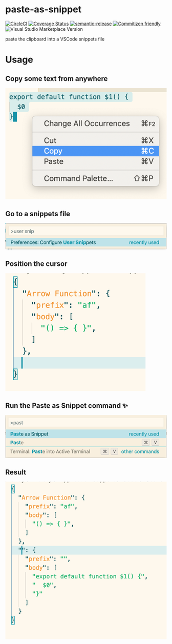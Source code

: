 # paste-as-snippet

[![CircleCI](https://circleci.com/gh/vscodeshift/paste-as-snippet.svg?style=svg)](https://circleci.com/gh/vscodeshift/paste-as-snippet)
[![Coverage Status](https://codecov.io/gh/vscodeshift/paste-as-snippet/branch/master/graph/badge.svg)](https://codecov.io/gh/vscodeshift/paste-as-snippet)
[![semantic-release](https://img.shields.io/badge/%20%20%F0%9F%93%A6%F0%9F%9A%80-semantic--release-e10079.svg)](https://github.com/semantic-release/semantic-release)
[![Commitizen friendly](https://img.shields.io/badge/commitizen-friendly-brightgreen.svg)](http://commitizen.github.io/cz-cli/)
![Visual Studio Marketplace Version](https://img.shields.io/visual-studio-marketplace/v/vscodeshift.paste-as-snippet)

paste the clipboard into a VSCode snippets file

# Usage

## Copy some text from anywhere

![copy](./img/copy.png)

## Go to a snippets file

![configure](./img/configure.png)

## Position the cursor

![insert](./img/insert.png)

## Run the **Paste as Snippet** command ✨

![past](./img/paste.png)

## Result

![result](./img/result.png)
